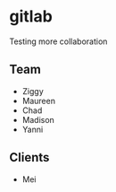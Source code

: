 # gitlab
Testing more collaboration
## Team
* Ziggy
* Maureen
* Chad
* Madison
* Yanni
## Clients
* Mei

